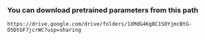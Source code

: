 ### You can download pretrained parameters from this path

    https://drive.google.com/drive/folders/1XMdG4KgBC1S0YjmcBtG-O5DtGF7jcrWC?usp=sharing
